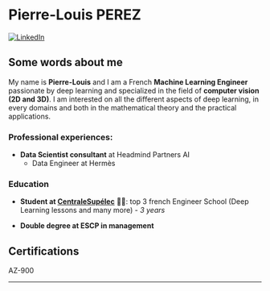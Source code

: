 # Pierre-Louis PEREZ 

[![LinkedIn](https://img.shields.io/badge/My_LinkedIn-blue?style=for-the-badge&logo=linkedin&logoColor=white)](https://www.linkedin.com/in/pierre-louis-perez/)

## Some words about me

My name is **Pierre-Louis** and I am a French **Machine Learning Engineer** passionate by deep learning and specialized in the field of **computer vision (2D and 3D)**. I am interested on all the different aspects of deep learning, in every domains and both in the mathematical theory and the practical applications.

### Professional experiences:

- **Data Scientist consultant** at Headmind Partners AI
    - Data Engineer at Hermès

### Education

- **Student at [**CentraleSupélec**](https://www.centralesupelec.fr/)** :man_student:: top 3 french Engineer School (Deep Learning lessons and many more) - *3 years*

- **Double degree at ESCP in management**


## Certifications

AZ-900

---

